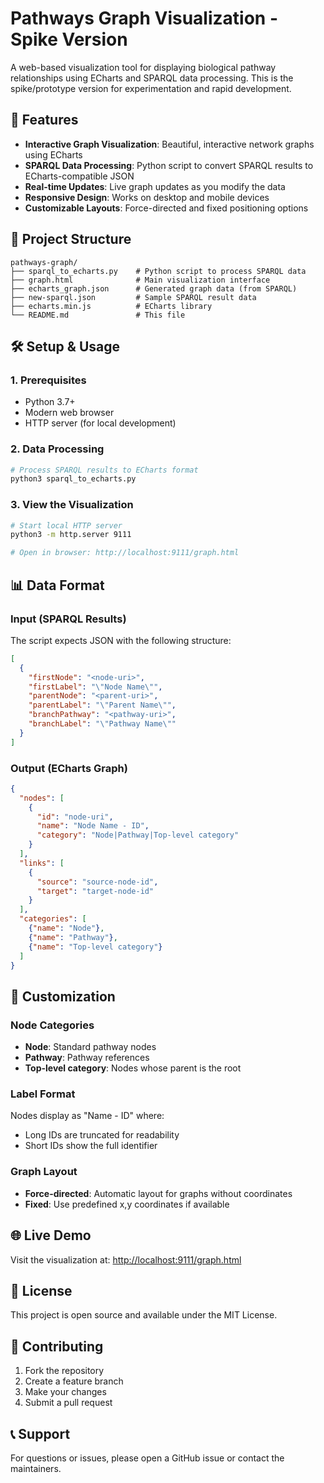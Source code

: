 # Pathways Graph Visualization - Spike Version

A web-based visualization tool for displaying biological pathway relationships using ECharts and SPARQL data processing. This is the spike/prototype version for experimentation and rapid development.

## 🚀 Features

- **Interactive Graph Visualization**: Beautiful, interactive network graphs using ECharts
- **SPARQL Data Processing**: Python script to convert SPARQL results to ECharts-compatible JSON
- **Real-time Updates**: Live graph updates as you modify the data
- **Responsive Design**: Works on desktop and mobile devices
- **Customizable Layouts**: Force-directed and fixed positioning options

## 📁 Project Structure

```
pathways-graph/
├── sparql_to_echarts.py    # Python script to process SPARQL data
├── graph.html              # Main visualization interface
├── echarts_graph.json      # Generated graph data (from SPARQL)
├── new-sparql.json         # Sample SPARQL result data
├── echarts.min.js          # ECharts library
└── README.md               # This file
```

## 🛠️ Setup & Usage

### 1. Prerequisites
- Python 3.7+
- Modern web browser
- HTTP server (for local development)

### 2. Data Processing
```bash
# Process SPARQL results to ECharts format
python3 sparql_to_echarts.py
```

### 3. View the Visualization
```bash
# Start local HTTP server
python3 -m http.server 9111

# Open in browser: http://localhost:9111/graph.html
```

## 📊 Data Format

### Input (SPARQL Results)
The script expects JSON with the following structure:
```json
[
  {
    "firstNode": "<node-uri>",
    "firstLabel": "\"Node Name\"",
    "parentNode": "<parent-uri>",
    "parentLabel": "\"Parent Name\"",
    "branchPathway": "<pathway-uri>",
    "branchLabel": "\"Pathway Name\""
  }
]
```

### Output (ECharts Graph)
```json
{
  "nodes": [
    {
      "id": "node-uri",
      "name": "Node Name - ID",
      "category": "Node|Pathway|Top-level category"
    }
  ],
  "links": [
    {
      "source": "source-node-id",
      "target": "target-node-id"
    }
  ],
  "categories": [
    {"name": "Node"},
    {"name": "Pathway"},
    {"name": "Top-level category"}
  ]
}
```

## 🔧 Customization

### Node Categories
- **Node**: Standard pathway nodes
- **Pathway**: Pathway references
- **Top-level category**: Nodes whose parent is the root

### Label Format
Nodes display as "Name - ID" where:
- Long IDs are truncated for readability
- Short IDs show the full identifier

### Graph Layout
- **Force-directed**: Automatic layout for graphs without coordinates
- **Fixed**: Use predefined x,y coordinates if available

## 🌐 Live Demo

Visit the visualization at: [http://localhost:9111/graph.html](http://localhost:9111/graph.html)

## 📝 License

This project is open source and available under the MIT License.

## 🤝 Contributing

1. Fork the repository
2. Create a feature branch
3. Make your changes
4. Submit a pull request

## 📞 Support

For questions or issues, please open a GitHub issue or contact the maintainers.

